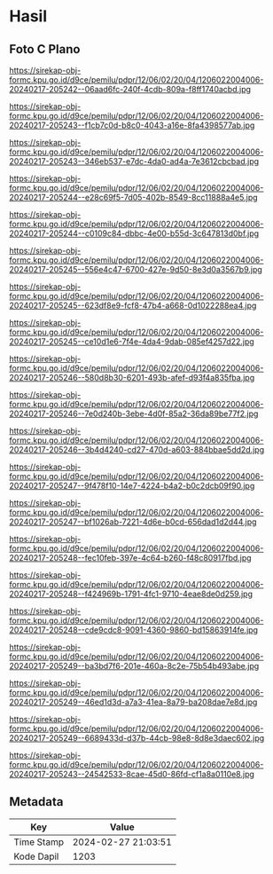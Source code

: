 # Hasil

## Foto C Plano

https://sirekap-obj-formc.kpu.go.id/d9ce/pemilu/pdpr/12/06/02/20/04/1206022004006-20240217-205242--06aad6fc-240f-4cdb-809a-f8ff1740acbd.jpg

https://sirekap-obj-formc.kpu.go.id/d9ce/pemilu/pdpr/12/06/02/20/04/1206022004006-20240217-205243--f1cb7c0d-b8c0-4043-a16e-8fa4398577ab.jpg

https://sirekap-obj-formc.kpu.go.id/d9ce/pemilu/pdpr/12/06/02/20/04/1206022004006-20240217-205243--346eb537-e7dc-4da0-ad4a-7e3612cbcbad.jpg

https://sirekap-obj-formc.kpu.go.id/d9ce/pemilu/pdpr/12/06/02/20/04/1206022004006-20240217-205244--e28c69f5-7d05-402b-8549-8cc11888a4e5.jpg

https://sirekap-obj-formc.kpu.go.id/d9ce/pemilu/pdpr/12/06/02/20/04/1206022004006-20240217-205244--c0109c84-dbbc-4e00-b55d-3c647813d0bf.jpg

https://sirekap-obj-formc.kpu.go.id/d9ce/pemilu/pdpr/12/06/02/20/04/1206022004006-20240217-205245--556e4c47-6700-427e-9d50-8e3d0a3567b9.jpg

https://sirekap-obj-formc.kpu.go.id/d9ce/pemilu/pdpr/12/06/02/20/04/1206022004006-20240217-205245--623df8e9-fcf8-47b4-a668-0d1022288ea4.jpg

https://sirekap-obj-formc.kpu.go.id/d9ce/pemilu/pdpr/12/06/02/20/04/1206022004006-20240217-205245--ce10d1e6-7f4e-4da4-9dab-085ef4257d22.jpg

https://sirekap-obj-formc.kpu.go.id/d9ce/pemilu/pdpr/12/06/02/20/04/1206022004006-20240217-205246--580d8b30-6201-493b-afef-d93f4a835fba.jpg

https://sirekap-obj-formc.kpu.go.id/d9ce/pemilu/pdpr/12/06/02/20/04/1206022004006-20240217-205246--7e0d240b-3ebe-4d0f-85a2-36da89be77f2.jpg

https://sirekap-obj-formc.kpu.go.id/d9ce/pemilu/pdpr/12/06/02/20/04/1206022004006-20240217-205246--3b4d4240-cd27-470d-a603-884bbae5dd2d.jpg

https://sirekap-obj-formc.kpu.go.id/d9ce/pemilu/pdpr/12/06/02/20/04/1206022004006-20240217-205247--9f478f10-14e7-4224-b4a2-b0c2dcb09f90.jpg

https://sirekap-obj-formc.kpu.go.id/d9ce/pemilu/pdpr/12/06/02/20/04/1206022004006-20240217-205247--bf1026ab-7221-4d6e-b0cd-656dad1d2d44.jpg

https://sirekap-obj-formc.kpu.go.id/d9ce/pemilu/pdpr/12/06/02/20/04/1206022004006-20240217-205248--fec10feb-397e-4c64-b260-f48c80917fbd.jpg

https://sirekap-obj-formc.kpu.go.id/d9ce/pemilu/pdpr/12/06/02/20/04/1206022004006-20240217-205248--f424969b-1791-4fc1-9710-4eae8de0d259.jpg

https://sirekap-obj-formc.kpu.go.id/d9ce/pemilu/pdpr/12/06/02/20/04/1206022004006-20240217-205248--cde9cdc8-9091-4360-9860-bd15863914fe.jpg

https://sirekap-obj-formc.kpu.go.id/d9ce/pemilu/pdpr/12/06/02/20/04/1206022004006-20240217-205249--ba3bd7f6-201e-460a-8c2e-75b54b493abe.jpg

https://sirekap-obj-formc.kpu.go.id/d9ce/pemilu/pdpr/12/06/02/20/04/1206022004006-20240217-205249--46ed1d3d-a7a3-41ea-8a79-ba208dae7e8d.jpg

https://sirekap-obj-formc.kpu.go.id/d9ce/pemilu/pdpr/12/06/02/20/04/1206022004006-20240217-205249--6689433d-d37b-44cb-98e8-8d8e3daec602.jpg

https://sirekap-obj-formc.kpu.go.id/d9ce/pemilu/pdpr/12/06/02/20/04/1206022004006-20240217-205243--24542533-8cae-45d0-86fd-cf1a8a0110e8.jpg


## Metadata

| Key        | Value               |
| ---------- | ------------------- |
| Time Stamp | 2024-02-27 21:03:51 |
| Kode Dapil | 1203                |



